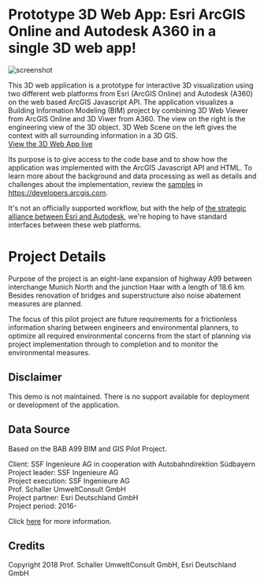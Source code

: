# Prototype 3D Web App: Esri ArcGIS Online and Autodesk A360 in a single 3D web app!

![screenshot](https://raw.githubusercontent.com/oertac/oertac.github.io/master/oertac.github.io/A99-slides/img/A99_3D_WebApp.png)

This 3D web application is a prototype for interactive 3D visualization using two different web platforms from Esri (ArcGIS Online) and Autodesk (A360) on the web based ArcGIS Javascript API. The application visualizes a Building Information Modeling (BIM) project by combining 3D Web Viewer from ArcGIS Online and 3D Viwer from A360. The view on the right is the engineering view of the 3D object. 3D Web Scene on the left gives the context with all surrounding information in a 3D GIS.<br>
[View the 3D Web App live](https://oertac.github.io/A99-slides/)

Its purpose is to give access to the code base and to show how the application was implemented with the ArcGIS Javascript API and HTML. To learn more about the background and data processing as well as details and challenges about the implementation, review the <a target="blank" href="https://blogs.esri.com/esri/arcgis/2017/04/12/c-through-a-prototype-for-interactive-3d-urban-planning-analysis-on-the-web/">samples</a> in https://developers.arcgis.com.

It's not an officially supported workflow, but with the help of <a target="blank" href="https://blogs.esri.com/esri/arcgis/2017/04/12/c-through-a-prototype-for-interactive-3d-urban-planning-analysis-on-the-web/">the strategic alliance between Esri and Autodesk</a>, we're hoping to have standard interfaces between these web platforms.

# Project Details
Purpose of the project is an eight-lane expansion of highway A99 between interchange Munich North and the junction Haar with a length of 18.6 km. Besides renovation of bridges and superstructure also noise abatement measures are planned.

The focus of this pilot project are future requirements for a frictionless information sharing between engineers and environmental planners, to optimize all required environmental concerns from the start of planning via project implementation through to completion and to monitor the environmental measures.

## Disclaimer

This demo is not maintained. There is no support available for deployment or development of the application.

## Data Source

Based on the BAB A99 BIM and GIS Pilot Project.

Client: SSF Ingenieure AG in cooperation with Autobahndirektion Südbayern<br>
Project leader: SSF Ingenieure AG<br>
Project execution: SSF Ingenieure AG<br>
Prof. Schaller UmweltConsult GmbH<br>
Project partner: Esri Deutschland GmbH<br>
Project period: 2016-

Click <a target="blank" href="http://psu-schaller.de/BAB-A99-BIM-und-GIS-Pilotprojekt,263 ">here</a> for more information.  


## Credits
Copyright 2018 Prof. Schaller UmweltConsult GmbH, Esri Deutschland GmbH







